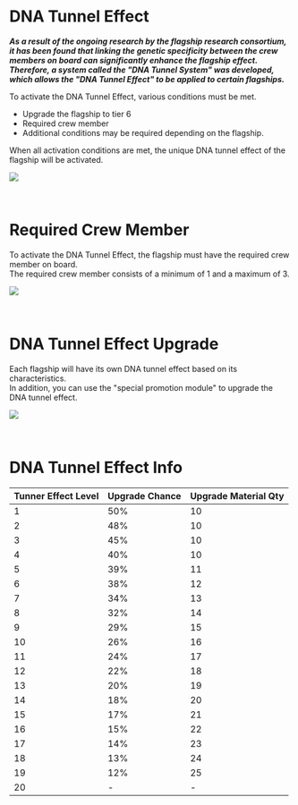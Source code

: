 # DNA Tunnel Effect

***As a result of the ongoing research by the flagship research consortium, it has been found that linking the genetic specificity between the crew members on board can significantly enhance the flagship effect.*** <br>
***Therefore, a system called the "DNA Tunnel System" was developed, which allows the "DNA Tunnel Effect" to be applied to certain flagships.***

To activate the DNA Tunnel Effect, various conditions must be met.

- Upgrade the flagship to tier 6
- Required crew member
- Additional conditions may be required depending on the flagship.

When all activation conditions are met, the unique DNA tunnel effect of the flagship will be activated.

![](http://d3bbxo4nelobc3.cloudfront.net/html/img/help/207_01.jpg)

<br>

# Required Crew Member

To activate the DNA Tunnel Effect, the flagship must have the required crew member on board. <br>
The required crew member consists of a minimum of 1 and a maximum of 3.

![](http://d3bbxo4nelobc3.cloudfront.net/html/img/help/207_02.jpg)

<br>

# DNA Tunnel Effect Upgrade

Each flagship will have its own DNA tunnel effect based on its characteristics. <br>
In addition, you can use the "special promotion module" to upgrade the DNA tunnel effect.

![](http://d3bbxo4nelobc3.cloudfront.net/html/img/help/207_03.jpg)

<br>

# DNA Tunnel Effect Info

| Tunner Effect Level | Upgrade Chance | Upgrade Material Qty |
| - | - | - |
| 1 | 50% | 10 |
| 2 | 48% | 10 |
| 3 | 45% | 10 |
| 4 | 40% | 10 |
| 5 | 39% | 11 |
| 6 | 38% | 12 |
| 7 | 34% | 13 |
| 8 | 32% | 14 |
| 9 | 29% | 15 |
| 10 | 26% | 16 |
| 11 | 24% | 17 |
| 12 | 22% | 18 |
| 13 | 20% | 19 |
| 14 | 18% | 20 |
| 15 | 17% | 21 |
| 16 | 15% | 22 |
| 17 | 14% | 23 |
| 18 | 13% | 24 |
| 19 | 12% | 25 |
| 20 | - | - |